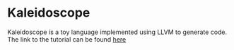 # Kaleidoscope
Kaleidoscope is a toy language implemented using LLVM to generate code. The link to the tutorial can be found [here](https://llvm.org/docs/tutorial/MyFirstLanguageFrontend/index.html)